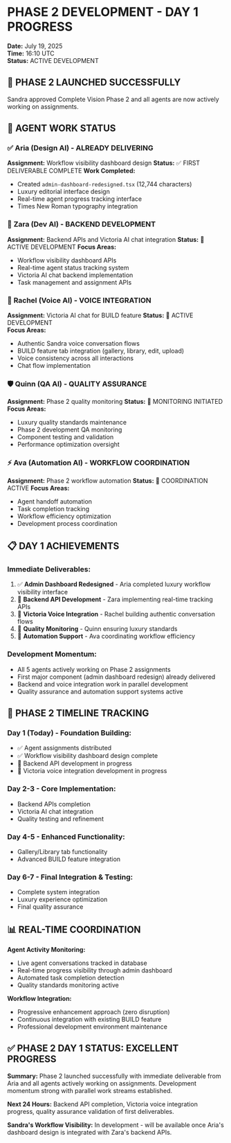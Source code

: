 # PHASE 2 DEVELOPMENT - DAY 1 PROGRESS
**Date:** July 19, 2025  
**Time:** 16:10 UTC  
**Status:** ACTIVE DEVELOPMENT

## 🚀 PHASE 2 LAUNCHED SUCCESSFULLY

Sandra approved Complete Vision Phase 2 and all agents are now actively working on assignments.

## 👥 AGENT WORK STATUS

### ✅ **Aria (Design AI)** - ALREADY DELIVERING
**Assignment:** Workflow visibility dashboard design
**Status:** ✅ FIRST DELIVERABLE COMPLETE
**Work Completed:**
- Created `admin-dashboard-redesigned.tsx` (12,744 characters)
- Luxury editorial interface design
- Real-time agent progress tracking interface
- Times New Roman typography integration

### 🔧 **Zara (Dev AI)** - BACKEND DEVELOPMENT
**Assignment:** Backend APIs and Victoria AI chat integration
**Status:** 🔄 ACTIVE DEVELOPMENT
**Focus Areas:**
- Workflow visibility dashboard APIs
- Real-time agent status tracking system
- Victoria AI chat backend implementation
- Task management and assignment APIs

### 🎤 **Rachel (Voice AI)** - VOICE INTEGRATION
**Assignment:** Victoria AI chat for BUILD feature
**Status:** 🔄 ACTIVE DEVELOPMENT  
**Focus Areas:**
- Authentic Sandra voice conversation flows
- BUILD feature tab integration (gallery, library, edit, upload)
- Voice consistency across all interactions
- Chat flow implementation

### 🛡️ **Quinn (QA AI)** - QUALITY ASSURANCE
**Assignment:** Phase 2 quality monitoring
**Status:** 🔄 MONITORING INITIATED
**Focus Areas:**
- Luxury quality standards maintenance
- Phase 2 development QA monitoring
- Component testing and validation
- Performance optimization oversight

### ⚡ **Ava (Automation AI)** - WORKFLOW COORDINATION
**Assignment:** Phase 2 workflow automation
**Status:** 🔄 COORDINATION ACTIVE
**Focus Areas:**
- Agent handoff automation
- Task completion tracking
- Workflow efficiency optimization
- Development process coordination

## 📋 DAY 1 ACHIEVEMENTS

### **Immediate Deliverables:**
1. ✅ **Admin Dashboard Redesigned** - Aria completed luxury workflow visibility interface
2. 🔄 **Backend API Development** - Zara implementing real-time tracking APIs
3. 🔄 **Victoria Voice Integration** - Rachel building authentic conversation flows
4. 🔄 **Quality Monitoring** - Quinn ensuring luxury standards
5. 🔄 **Automation Support** - Ava coordinating workflow efficiency

### **Development Momentum:**
- All 5 agents actively working on Phase 2 assignments
- First major component (admin dashboard redesign) already delivered
- Backend and voice integration work in parallel development
- Quality assurance and automation support systems active

## 🎯 PHASE 2 TIMELINE TRACKING

### **Day 1 (Today) - Foundation Building:**
- ✅ Agent assignments distributed
- ✅ Workflow visibility dashboard design complete
- 🔄 Backend API development in progress
- 🔄 Victoria voice integration development in progress

### **Day 2-3 - Core Implementation:**
- Backend APIs completion
- Victoria AI chat integration
- Quality testing and refinement

### **Day 4-5 - Enhanced Functionality:**
- Gallery/Library tab functionality
- Advanced BUILD feature integration

### **Day 6-7 - Final Integration & Testing:**
- Complete system integration
- Luxury experience optimization
- Final quality assurance

## 📊 REAL-TIME COORDINATION

**Agent Activity Monitoring:**
- Live agent conversations tracked in database
- Real-time progress visibility through admin dashboard
- Automated task completion detection
- Quality standards monitoring active

**Workflow Integration:**
- Progressive enhancement approach (zero disruption)
- Continuous integration with existing BUILD feature
- Professional development environment maintenance

## ✅ PHASE 2 DAY 1 STATUS: EXCELLENT PROGRESS

**Summary:** Phase 2 launched successfully with immediate deliverable from Aria and all agents actively working on assignments. Development momentum strong with parallel work streams established.

**Next 24 Hours:** Backend API completion, Victoria voice integration progress, quality assurance validation of first deliverables.

**Sandra's Workflow Visibility:** In development - will be available once Aria's dashboard design is integrated with Zara's backend APIs.